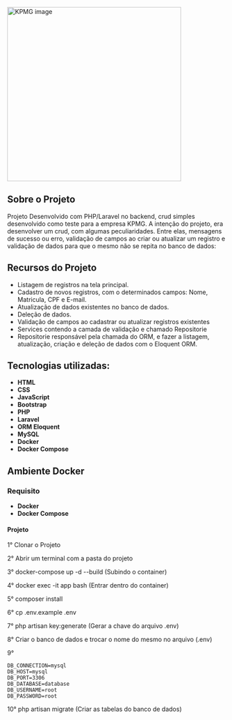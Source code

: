 <!-- <p align="center"><a href="https://laravel.com" target="_blank"><img src="https://raw.githubusercontent.com/laravel/art/master/logo-lockup/5%20SVG/2%20CMYK/1%20Full%20Color/laravel-logolockup-cmyk-red.svg" width="400"></a></p> -->

<p aling="center">
        <img src="https://m-ce.github.io/profile/images/kpmg.jpg"
        width="400" alt="KPMG image">
</p>

## Sobre o Projeto

Projeto Desenvolvido com PHP/Laravel no backend, crud simples desenvolvido como teste para a empresa KPMG.
A intenção do projeto, era desenvolver um crud, com algumas peculiaridades. Entre elas, mensagens de sucesso ou erro, validação de campos ao criar ou atualizar um registro e validação de dados para que o mesmo não se repita no banco de dados:


## Recursos do Projeto
- Listagem de registros na tela principal.
- Cadastro de novos registros, com o determinados campos: Nome, Matricula, CPF e E-mail.
- Atualização de dados existentes no banco de dados.
- Deleção de dados.
- Validação de campos ao cadastrar ou atualizar registros existentes
- Services contendo a camada de validação e chamado Repositorie
- Repositorie responsável pela chamada do ORM, e fazer a listagem, atualização, criação e deleção de dados com o Eloquent ORM.


## Tecnologias utilizadas:

- **HTML**
- **CSS**
- **JavaScript**
- **Bootstrap**
- **PHP**
- **Laravel**
- **ORM Eloquent**
- **MySQL**
- **Docker**
- **Docker Compose**

## Ambiente Docker


### Requisito

- **Docker**
- **Docker Compose**


#### Projeto

1° Clonar o Projeto

2° Abrir um terminal com a pasta do projeto

3° docker-compose up -d --build (Subindo o container)

4° docker exec -it app bash (Entrar dentro do container)

5° composer install

6° cp .env.example .env

7° php artisan key:generate (Gerar a chave do arquivo .env)

8° Criar o banco de dados e trocar o nome do mesmo no arquivo (.env)

9° 

    DB_CONNECTION=mysql
    DB_HOST=mysql
    DB_PORT=3306
    DB_DATABASE=database
    DB_USERNAME=root
    DB_PASSWORD=root

10° php artisan migrate (Criar as tabelas do banco de dados)